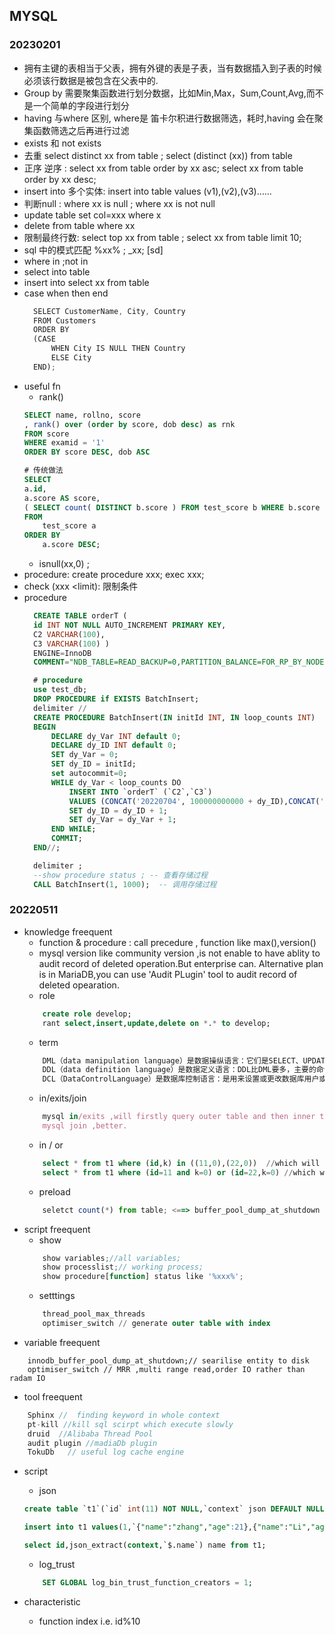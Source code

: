 ## MYSQL
### 20230201
- 拥有主键的表相当于父表，拥有外键的表是子表，当有数据插入到子表的时候必须该行数据是被包含在父表中的.
- Group by 需要聚集函数进行划分数据，比如Min,Max，Sum,Count,Avg,而不是一个简单的字段进行划分
- having 与where 区别, where是 笛卡尔积进行数据筛选，耗时,having 会在聚集函数筛选之后再进行过滤
- exists 和 not exists
- 去重 select distinct xx from table ; select (distinct (xx)) from table
- 正序 逆序 : select xx from table order by xx asc; select xx from table order by xx desc;
- insert into 多个实体: insert into table values (v1),(v2),(v3)……
- 判断null : where xx is null ; where xx is not null
- update table set col=xxx where x
- delete from table where xx
- 限制最终行数: select top xx from table ; select xx from table limit 10;
- sql 中的模式匹配 %xx% ; _xx; [sd]
- where in ;not in
- select into table
- insert into select xx from table
- case when then end
  ```js
    SELECT CustomerName, City, Country
    FROM Customers
    ORDER BY
    (CASE
        WHEN City IS NULL THEN Country
        ELSE City
    END);
  ```
- useful fn
    - rank()
    ```sql
    SELECT name, rollno, score
    , rank() over (order by score, dob desc) as rnk
    FROM score
    WHERE examid = '1'
    ORDER BY score DESC, dob ASC

    # 传统做法
    SELECT
    a.id,
    a.score AS score,
    ( SELECT count( DISTINCT b.score ) FROM test_score b WHERE b.score >= a.score) AS Rank 
    FROM
        test_score a 
    ORDER BY
        a.score DESC;
    ```
    - isnull(xx,0) ; 
- procedure: create procedure xxx; exec xxx;
- check (xxx <limit): 限制条件
- procedure
  ```sql
    CREATE TABLE orderT (
    id INT NOT NULL AUTO_INCREMENT PRIMARY KEY,
    C2 VARCHAR(100),
    C3 VARCHAR(100) )
    ENGINE=InnoDB
    COMMENT="NDB_TABLE=READ_BACKUP=0,PARTITION_BALANCE=FOR_RP_BY_NODE";

    # procedure 
    use test_db;
    DROP PROCEDURE if EXISTS BatchInsert;
    delimiter //
    CREATE PROCEDURE BatchInsert(IN initId INT, IN loop_counts INT)
    BEGIN
        DECLARE dy_Var INT default 0;
        DECLARE dy_ID INT default 0;
        SET dy_Var = 0;
        SET dy_ID = initId;
        set autocommit=0;
        WHILE dy_Var < loop_counts DO
            INSERT INTO `orderT` (`C2`,`C3`) 
            VALUES (CONCAT('20220704', 100000000000 + dy_ID),CONCAT('C0', 512201907191454553491 + dy_ID));
            SET dy_ID = dy_ID + 1;
            SET dy_Var = dy_Var + 1;
        END WHILE;
        COMMIT;
    END//;

    delimiter ;
    --show procedure status ; -- 查看存储过程
    CALL BatchInsert(1, 1000);  -- 调用存储过程
  ```
### 20220511
- knowledge freequent
    - function & procedure : call precedure , function like max(),version()
    - mysql version like community version ,is not enable to have ablity to audit record of deleted operation.But enterprise can. Alternative plan is  in MariaDB,you can use 'Audit PLugin' tool to audit record of deleted opearation.
    - role
    ```sql
        create role develop;
        rant select,insert,update,delete on *.* to develop;
    ```
    - term
    ```js
        DML（data manipulation language）是数据操纵语言：它们是SELECT、UPDATE、INSERT、DELETE，就象它的名字一样，这4条命令是用来对数据库里的数据进行操作的语言。
        DDL（data definition language）是数据定义语言：DDL比DML要多，主要的命令有CREATE、ALTER、DROP等，DDL主要是用在定义或改变表（TABLE）的结构，数据类型，表之间的链接和约束等初始化工作上，他们大多在建立表时使用。
        DCL（DataControlLanguage）是数据库控制语言：是用来设置或更改数据库用户或角色权限的语句，包括（grant,deny,revoke等）语句。
    ```
    - in/exits/join
    ```js
        mysql in/exits ,will firstly query outer table and then inner table,slowing down query speed.
        mysql join ,better.
    ```
    - in / or
    ```sql
        select * from t1 where (id,k) in ((11,0),(22,0))  //which will go throught whole table
        select * from t1 where (id=11 and k=0) or (id=22,k=0) //which will go throught 'index'
    ```
    - preload
    ```js
        seletct count(*) from table; <==> buffer_pool_dump_at_shutdown
    ```
- script freequent
    - show
    ```js
        show variables;//all variables;
        show processlist;// working process;
        show procedure[function] status like '%xxx%';
    ```
    - setttings
    ```sql
        thread_pool_max_threads 
        optimiser_switch // generate outer table with index
    ```
- variable freequent 
```JS
    innodb_buffer_pool_dump_at_shutdown;// searilise entity to disk
    optimiser_switch // MRR ,multi range read,order IO rather than radam IO
```
- tool freequent
```js
    Sphinx //  finding keyword in whole context
    pt-kill //kill sql scirpt which execute slowly 
    druid  //Alibaba Thread Pool
    audit plugin //madiaDb plugin
    TokuDb   // useful log cache engine
```

- script
    - json
    ```sql
    create table `t1`(`id` int(11) NOT NULL,`context` json DEFAULT NULL,primary key(`id`))engine=InnoDB DEFAULT CHARSET=utf8 ;

    insert into t1 values(1,`{"name":"zhang","age":21},{"name":"Li","age":33}`);

    select id,json_extract(context,`$.name`) name from t1;

    ```
    - log_trust
    ```sql
        SET GLOBAL log_bin_trust_function_creators = 1;
    ```

- characteristic
    - function index i.e. id%10